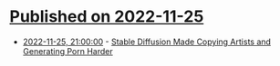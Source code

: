 # [Published on 2022-11-25](index.md)

* [2022-11-25, 21:00:00](https://tech.slashdot.org/story/22/11/25/1411250/stable-diffusion-made-copying-artists-and-generating-porn-harder?utm_source=rss1.0mainlinkanon&utm_medium=feed) - [Stable Diffusion Made Copying Artists and Generating Porn Harder](https://tech.slashdot.org/story/22/11/25/1411250/stable-diffusion-made-copying-artists-and-generating-porn-harder?utm_source=rss1.0mainlinkanon&utm_medium=feed)
